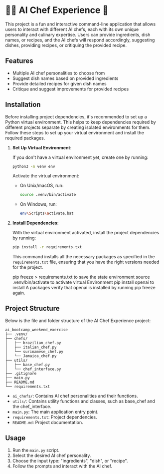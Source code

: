 
# 👨‍🍳 AI Chef Experience 🍝

This project is a fun and interactive command-line application that allows users to interact with different AI chefs, each with its own unique personality and culinary expertise. Users can provide ingredients, dish names, or recipes, and the AI chefs will respond accordingly, suggesting dishes, providing recipes, or critiquing the provided recipe.

## Features

- Multiple AI chef personalities to choose from
- Suggest dish names based on provided ingredients
- Provide detailed recipes for given dish names
- Critique and suggest improvements for provided recipes

## Installation

Before installing project dependencies, it's recommended to set up a Python virtual environment. This helps to keep dependencies required by different projects separate by creating isolated environments for them. Follow these steps to set up your virtual environment and install the required packages.

1. **Set Up Virtual Environment**:

   If you don't have a virtual environment yet, create one by running:

   ```bash
   python3 -m venv env
   ```

   Activate the virtual environment:

    - On Unix/macOS, run:

      ```bash
      source .venv/bin/activate

      ```

    - On Windows, run:

      ```bash
      env\Scripts\activate.bat
      ```

2. **Install Dependencies**:

   With the virtual environment activated, install the project dependencies by running:

   ```bash
   pip install -r requirements.txt
   ```


   This command installs all the necessary packages as specified in the `requirements.txt` file, ensuring that you have the right versions needed for the project.
  
   pip freeze > requirements.txt to save the state environment
   source .venv/bin/activate to activate virtual Environment 
   pip install openai to install A packages
   verify that openai is installed by running pip freeze again.




## Project Structure
Below is the file and folder structure of the AI Chef Experience project:


```
ai_bootcamp_weekend_exercise
├── .venv/
├── chefs/
│   ├── brazilian_chef.py
│   ├── italian_chef.py
│   └── surinamese_chef.py
│   └── Jamaica_chef.py
├── utils/
│   ├── base_chef.py
│   └── chef_interface.py
├── .gitignore
├── main.py
├── README.md
└── requirements.txt
```
- `ai_chefs/`: Contains AI chef personalities and their functions.
- `utils/`: Contains utility functions and classes, such as base_chef and the chef_interface.
- `main.py`: The main application entry point.
- `requirements.txt`: Project dependencies.
- `README.md`: Project documentation.


## Usage

1. Run the `main.py` script.
2. Select the desired AI chef personality.
3. Choose the input type: "ingredients", "dish", or "recipe".
4. Follow the prompts and interact with the AI chef.
